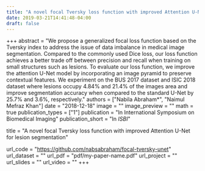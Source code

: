 ```yaml
---
title: "A novel focal Tversky loss function with improved Attention U-Net for lesion segmentation"
date: 2019-03-21T14:41:48-04:00
draft: false
---
```


+++
abstract = "We propose a generalized focal loss function based on the Tversky index to address the issue of data imbalance in medical image segmentation. Compared to the commonly used Dice loss, our loss function achieves a better trade off between precision and recall when training on small structures such as lesions. To evaluate our loss function, we improve the attention U-Net model by incorporating an image pyramid to preserve contextual features. We experiment on the BUS 2017 dataset and ISIC 2018 dataset where lesions occupy 4.84% and 21.4% of the images area and improve segmentation accuracy when compared to the standard U-Net by 25.7% and 3.6%, respectively."
authors = ["Nabila Abraham*", "Naimul Mefraz Khan"]
date = "2018-12-18"
image = ""
image_preview = ""
math = true
publication_types = ["1"]
publication = "In International Symposium on Biomedical Imaging"
publication_short = "In *ISBI*" 

title = "A novel focal Tversky loss function with improved Attention U-Net for lesion segmentation"

url_code = "https://github.com/nabsabraham/focal-tversky-unet"
url_dataset = ""
url_pdf = "pdf/my-paper-name.pdf"
url_project = ""
url_slides = ""
url_video = ""
+++
